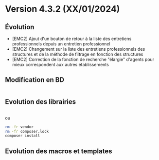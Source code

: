 Version 4.3.2 (XX/01/2024)
====

Évolution
---
- [EMC2] Ajout d'un bouton de retour à la liste des entretiens professionnels depuis un entretien professionnel
- [EMC2] Changement sur la liste des entretiens professionnels des structures et de la méthode de filtrage en fonction des structures
- [EMC2] Correction de la fonction de recherche "élargie" d'agents pour mieux correspondent aux autres établissements 

Modification en BD
---

```postgresql
```

Evolution des librairies
---


```bash
```

ou

```bash
rm -fr vendor
rm -fr composer.lock
composer install
```

Evolution des macros et templates
---
